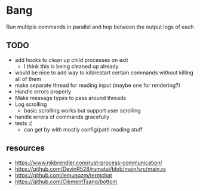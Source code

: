 # Bang

Run multiple commands in parallel and hop between the output logs of each

## TODO
- add hooks to clean up child processes on exit
  - I think this is being cleaned up already
- would be nice to add way to kill/restart certain commands without killing all of them
- make separate thread for reading input (maybe one for rendering?)
- Handle errors properly
- Make message types to pass around threads
- Log scrolling
  - basic scrolling works but support user scrolling
- handle errors of commands gracefully
- tests :(
  - can get by with mostly config/path reading stuff


## resources
- https://www.nikbrendler.com/rust-process-communication/
- https://github.com/DevinR528/rumatui/blob/main/src/main.rs
- https://github.com/lemunozm/termchat
- https://github.com/ClementTsang/bottom